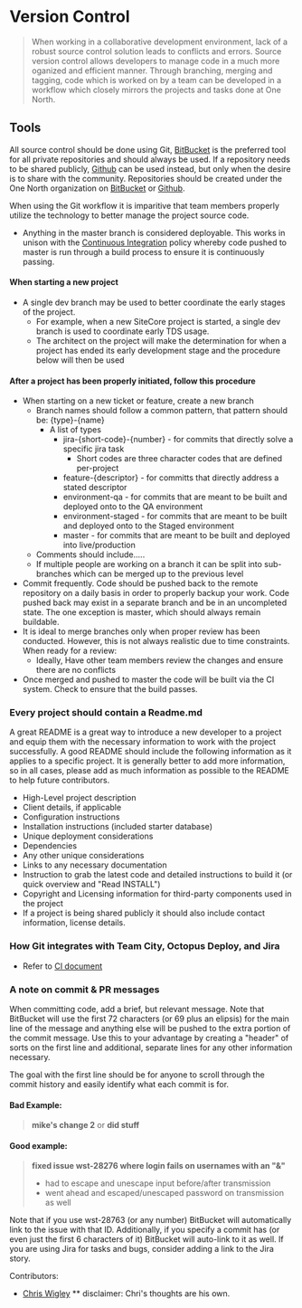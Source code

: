 # Version Control

> When working in a collaborative development environment, lack of a robust source control solution leads to conflicts and errors. Source version control allows developers to manage code in a much more oganized and efficient manner. Through branching, merging and tagging, code which is worked on by a team can be developed in a workflow which closely mirrors the projects and tasks done at One North.

## Tools

All source control should be done using Git, [BitBucket](http://www.bitbucket.org) is the preferred tool for all private repositories and should always be used.  If a repository needs to be shared publicly, [Github](http://github.com) can be used instead, but only when the desire is to share with the community.  Repositories should be created under the One North organization on [BitBucket](https://bitbucket.org/onenorth/) or [Github](https://github.com/onenorth).

When using the Git workflow it is imparitive that team members properly utilize the technology to better manage the project source code. 

* Anything in the master branch is considered deployable. This works in unison with the [Continuous Integration](/continuous-integration) policy whereby code pushed to master is run through a build process to ensure it is continuously passing.

#### When starting a new project
* A single dev branch may be used to better coordinate the early stages of the project.
    * For example, when a new SiteCore project is started, a single dev branch is used to coordinate early TDS usage.
    * The architect on the project will make the determination for when a project has ended its early development stage and the procedure below will then be used

#### After a project has been properly initiated, follow this procedure
* When starting on a new ticket or feature, create a new branch
    * Branch names should follow a common pattern, that pattern should be: {type}-{name}
      * A list of types 
          * jira-{short-code}-{number} - for commits that directly solve a specific jira task
              * Short codes are three character codes that are defined per-project
          * feature-{descriptor} - for committs that directly address a stated descriptor
          * environment-qa - for commits that are meant to be built and deployed onto to the QA environment
          * environment-staged -  for commits that are meant to be built and deployed onto to the Staged environment
          * master - for commits that are meant to be built and deployed into live/production
    * Comments should include.....
    * If multiple people are working on a branch it can be split into sub-branches which can be merged up to the previous level
* Commit frequently.  Code should be pushed back to the remote repository on a daily basis in order to properly backup your work.  Code pushed back may exist in a separate branch and be in an uncompleted state.  The one exception is master, which should always remain buildable.
* It is ideal to merge branches only when proper review has been conducted. However, this is not always realistic due to time constraints.  When ready for a review:
    * Ideally, Have other team members review the changes and ensure there are no conflicts
* Once merged and pushed to master the code will be built via the CI system. Check to ensure that the build passes.
 
### Every project should contain a Readme.md
A great README is a great way to introduce a new developer to a project and equip them with the necessary information to work with the project successfully.  A good README should include the following information as it applies to a specific project.  It is generally better to add more information, so in all cases, please add as much information as possible to the README to help future contributors.

* High-Level project description
* Client details, if applicable
* Configuration instructions
* Installation instructions (included starter database)
* Unique deployment considerations
* Dependencies
* Any other unique considerations
* Links to any necessary documentation
* Instruction to grab the latest code and detailed instructions to build it (or quick overview and "Read INSTALL")
* Copyright and Licensing information for third-party components used in the project
* If a project is being shared publicly it should also include contact information, license details.

### How Git integrates with Team City, Octopus Deploy, and Jira
- Refer to [CI document](/continuous-integration)

### A note on commit & PR messages

When committing code, add a brief, but relevant message. Note that BitBucket will use the 
first 72 characters (or 69 plus an elipsis) for the main line of the message and 
anything else will be pushed to the extra portion of the commit message. Use this 
to your advantage by creating a "header" of sorts on the first line and additional, 
separate lines for any other information necessary.

The goal with the first line should be for anyone to scroll through the commit 
history and easily identify what each commit is for.

#### Bad Example:

> __mike's change 2__
or
> __did stuff__

#### Good example:

> __fixed issue wst-28276 where login fails on usernames with an "&"__  
> - had to escape and unescape input before/after transmission  
> - went ahead and escaped/unescaped password on transmission as well

Note that if you use wst-28763 (or any number) BitBucket will automatically link to the 
issue with that ID. Additionally, if you specify a commit has (or even just the 
first 6 characters of it) BitBucket will auto-link to it as well. If you are using 
Jira for tasks and bugs, consider adding a link to the Jira story.


Contributors:
* [Chris Wigley](https://github.com/askesian/)
** disclaimer: Chri's thoughts are his own.
